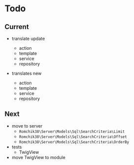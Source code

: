 # Todo

## Current

- translate update
  - action
  - template
  - service
  - repository
  
- translates new
  - action
  - template
  - service
  - repository

## Next

- move to server
  - `Romchik38\Server\Models\Sql\SearchCriteria\Limit`
  - `Romchik38\Server\Models\Sql\SearchCriteria\Offset`
  - `Romchik38\Server\Models\Sql\SearchCriteria\OrderBy`
- tests  
  - TwigView  
- move TwigView to module  
